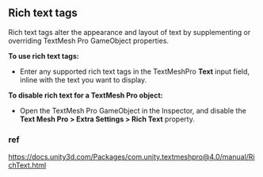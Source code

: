 ## Rich text tags
Rich text tags alter the appearance and layout of text by supplementing or overriding TextMesh Pro GameObject properties.

**To use rich text tags:**

-   Enter any supported rich text tags in the TextMeshPro **Text** input field, inline with the text you want to display.

**To disable rich text for a TextMesh Pro object:**

-   Open the TextMesh Pro GameObject in the Inspector, and disable the **Text Mesh Pro > Extra Settings > Rich Text** property.


### ref
https://docs.unity3d.com/Packages/com.unity.textmeshpro@4.0/manual/RichText.html


